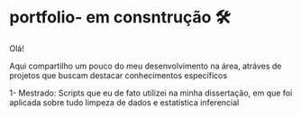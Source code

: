 # portfolio- em consntrução :hammer_and_wrench:

Olá!

Aqui compartilho um pouco do meu desenvolvimento na área, atráves de projetos que buscam destacar conhecimentos específicos

1- Mestrado: Scripts que eu de fato utilizei na minha dissertação, em que foi aplicada sobre tudo limpeza de dados e estatística inferencial
